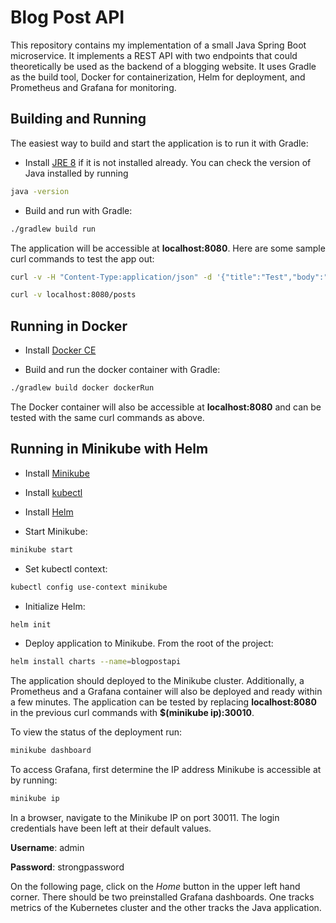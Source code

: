 # Blog Post API

This repository contains my implementation of a small Java Spring Boot microservice. It implements a REST API with two endpoints that could theoretically be used as the backend of a blogging website. It uses Gradle as the build tool, Docker for containerization, Helm for deployment, and Prometheus and Grafana for monitoring.

## Building and Running

The easiest way to build and start the application is to run it with Gradle:

- Install [JRE 8](http://www.oracle.com/technetwork/java/javase/downloads/jre8-downloads-2133155.html) if it is not installed already. You can check the version of Java installed by running

```bash
java -version
```

- Build and run with Gradle:

```bash
./gradlew build run
```

The application will be accessible at **localhost:8080**. Here are some sample curl commands to test the app out:

```bash
curl -v -H "Content-Type:application/json" -d '{"title":"Test","body":"This is a test"}' localhost:8080/post
```

```bash
curl -v localhost:8080/posts
```

## Running in Docker

- Install [Docker CE](https://docs.docker.com/install/)

- Build and run the docker container with Gradle:

```bash
./gradlew build docker dockerRun
```

The Docker container will also be accessible at **localhost:8080** and can be tested with the same curl commands as above.

## Running in Minikube with Helm

- Install [Minikube](https://kubernetes.io/docs/tasks/tools/install-minikube/)

- Install [kubectl](https://kubernetes.io/docs/tasks/tools/install-kubectl/)

- Install [Helm](https://docs.helm.sh/using_helm/)

- Start Minikube:

```bash
minikube start
```

- Set kubectl context:

```bash
kubectl config use-context minikube
```

- Initialize Helm:

```bash
helm init
```

- Deploy application to Minikube. From the root of the project:

```bash
helm install charts --name=blogpostapi
```

The application should deployed to the Minikube cluster. Additionally, a Prometheus and a Grafana container will also be deployed and ready within a few minutes. The application can be tested by replacing **localhost:8080** in the previous curl commands with **$(minikube ip):30010**.

To view the status of the deployment run:

```bash
minikube dashboard
```

To access Grafana, first determine the IP address Minikube is accessible at by running:

```bash
minikube ip
```

In a browser, navigate to the Minikube IP on port 30011. The login credentials have been left at their default values.

**Username**: admin

**Password**: strongpassword

On the following page, click on the _Home_ button in the upper left hand corner. There should be two preinstalled Grafana dashboards. One tracks metrics of the Kubernetes cluster and the other tracks the Java application.
